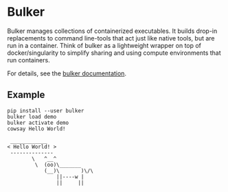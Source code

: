 # Bulker

Bulker manages collections of containerized executables. It builds drop-in replacements to command line-tools that act just like native tools, but are run in a container. Think of bulker as a lightweight wrapper on top of docker/singularity to simplify sharing and using compute environments that run containers.

For details, see the [bulker documentation](https://bulker.databio.org).

## Example

```
pip install --user bulker
bulker load demo
bulker activate demo
cowsay Hello World!
```
```
 ____________
< Hello World! >
 --------------
        \   ^__^
         \  (oo)\_______
            (__)\       )\/\
                ||----w |
                ||     ||
```

